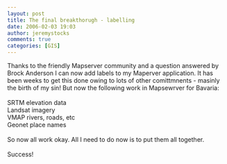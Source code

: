 ```yaml
---
layout: post
title: The final breakthorugh - labelling
date: 2006-02-03 19:03
author: jeremystocks
comments: true
categories: [GIS]
---
```

Thanks to the friendly Mapserver community and a question answered by Brock Anderson I can now add labels to my Maperver application. It has been weeks to get this done owing to lots of other comittmnents - masinly the birth of my sin! But now the following work in Mapsewrver for Bavaria:<br /><br />SRTM elevation data<br />Landsat imagery<br />VMAP rivers, roads, etc<br />Geonet place names<br /><br />So now all work okay. All I need to do now is to put them all together.<br /><br />Success!
